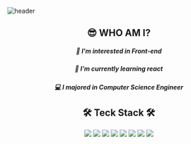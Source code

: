 
![header](https://capsule-render.vercel.app/api?type=transparent&height=300&section=header&text=Gyuhan%20Park&fontSize=80&fontColor=4FACF9)

<div align='center'>
 
## 😎  WHO AM I?

##### 🤔 I'm interested in Front-end

##### 🌱 I’m currently learning react

##### 💻 I majored in Computer Science Engineer




## 🛠️ Teck Stack 🛠️
<img src="https://img.shields.io/badge/HTML5-E34F26?style=flat&logo=HTML5&logoColor=white"> <img src="https://img.shields.io/badge/CSS3-1572B6?style=flat&logo=CSS3&logoColor=white"> <img src="https://img.shields.io/badge/Sass-CC6699?style=flat&logo=Sass&logoColor=white"/> <img src="https://img.shields.io/badge/JavaScript-F7DF1E?style=flat&logo=Javascript&logoColor=white"/> 
<img src="https://img.shields.io/badge/React-61DAFB?style=flat&logo=react&logoColor=white"/>
<img src="https://img.shields.io/badge/React_Native-61DAFB?style=flat&logo=react&logoColor=white"/>
 <img src="https://img.shields.io/badge/node.js-339933?style=flat&logo=node.js&logoColor=white"/>
 <img src="https://img.shields.io/badge/Python-3766AB?style=flat&logo=Python&logoColor=white"/> 
</div>
